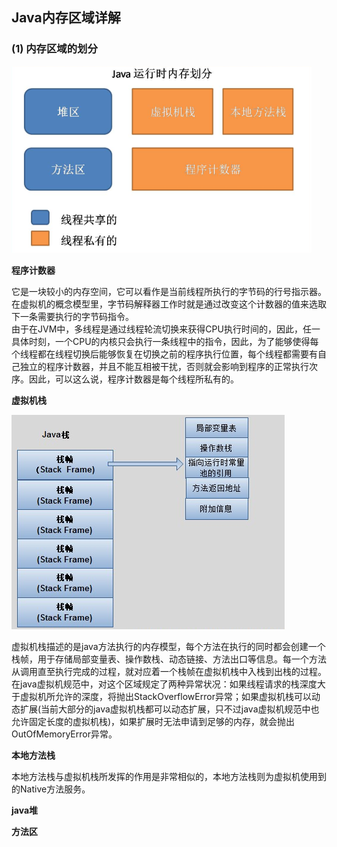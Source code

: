 
## <a name="2">Java内存区域详解</a>

### (1) 内存区域的划分

![](https://github.com/lvCmx/study/blob/master/note/java/jvm/img/jvm.png)

**程序计数器**

​	它是一块较小的内存空间，它可以看作是当前线程所执行的字节码的行号指示器。在虚拟机的概念模型里，字节码解释器工作时就是通过改变这个计数器的值来选取下一条需要执行的字节码指令。  
​	由于在JVM中，多线程是通过线程轮流切换来获得CPU执行时间的，因此，任一具体时刻，一个CPU的内核只会执行一条线程中的指令，因此，为了能够使得每个线程都在线程切换后能够恢复在切换之前的程序执行位置，每个线程都需要有自己独立的程序计数器，并且不能互相被干扰，否则就会影响到程序的正常执行次序。因此，可以这么说，程序计数器是每个线程所私有的。

**虚拟机栈**

![](https://github.com/lvCmx/study/blob/master/note/java/jvm/img/jvm_stack.png)

​	虚拟机栈描述的是java方法执行的内存模型，每个方法在执行的同时都会创建一个栈帧，用于存储局部变量表、操作数栈、动态链接、方法出口等信息。每一个方法从调用直至执行完成的过程，就对应着一个栈帧在虚拟机栈中入栈到出栈的过程。  
​	在java虚拟机规范中，对这个区域规定了两种异常状况：如果线程请求的栈深度大于虚拟机所允许的深度，将抛出StackOverflowError异常；如果虚拟机栈可以动态扩展(当前大部分的java虚拟机栈都可以动态扩展，只不过java虚拟机规范中也允许固定长度的虚拟机栈)，如果扩展时无法申请到足够的内存，就会抛出OutOfMemoryError异常。

**本地方法栈**

​	本地方法栈与虚拟机栈所发挥的作用是非常相似的，本地方法栈则为虚拟机使用到的Native方法服务。

**java堆**



**方法区**



